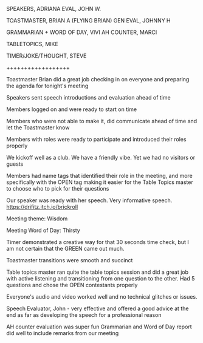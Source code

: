 SPEAKERS, ADRIANA
EVAL,     JOHN W.

TOASTMASTER, BRIAN A (FLYING BRIAN)
GEN EVAL, JOHNNY H

GRAMMARIAN + WORD OF DAY, VIVI
AH COUNTER, MARCI

TABLETOPICS, MIKE

TIMER/JOKE/THOUGHT, STEVE

++++++++++++++++++

Toastmaster Brian did a great job checking in on everyone and preparing the agenda for tonight's meeting

Speakers sent speech introductions and evaluation ahead of time

Members logged on and were ready to start on time

Members who were not able to make it, did communicate ahead of time and let the Toastmaster know

Members with roles were ready to participate and introduced their roles properly

We kickoff well as a club. We have a friendly vibe. Yet we had no visitors or guests

Members had name tags that identified their role in the meeting, and more specifically with the OPEN tag making it easier for the Table Topics master to choose who to pick for their questions

Our speaker was ready with her speech. Very informative speech. https://drifitz.itch.io/brickroll

Meeting theme: Wisdom 

Meeting Word of Day: Thirsty

Timer demonstrated a creative way for that 30 seconds time check, but I am not certain that the GREEN came out much. 

Toastmaster transitions were smooth and succinct

Table topics master ran quite the table topics session and did a great job with active listening and transitioning from one question to the other. Had 5 questions and chose the OPEN contestants properly

Everyone's audio and video worked well and no technical glitches or issues.

Speech Evaluator, John - very effective and offered a good advice at the end as far as developing the speech for a professional reason

AH counter evaluation was super fun
Grammarian and Word of Day report did well to include remarks from our meeting
